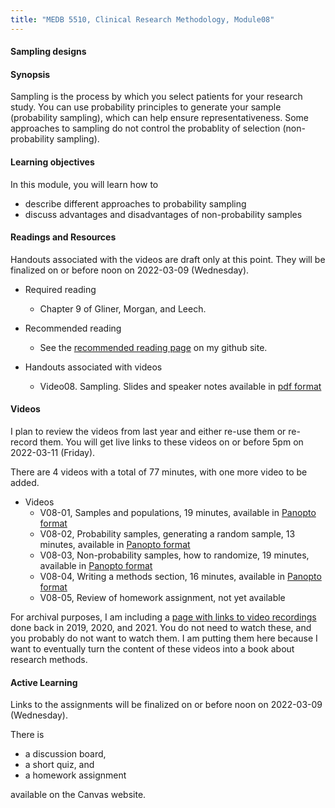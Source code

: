 ```yaml
---
title: "MEDB 5510, Clinical Research Methodology, Module08"
---
```


#### Sampling designs

#### Synopsis

Sampling is the process by which you select patients for your research study. You can use probability principles to generate your sample (probability sampling), which can help ensure representativeness. Some approaches to sampling do not control the probablity of selection (non-probability sampling).

#### Learning objectives

In this module, you will learn how to

+ describe different approaches to probability sampling
+ discuss advantages and disadvantages of non-probability samples


#### Readings and Resources

Handouts associated with the videos are draft only at this point. They will be finalized on or before noon on 2022-03-09 (Wednesday).

+ Required reading
  + Chapter 9 of Gliner, Morgan, and Leech.

+ Recommended reading
  + See the [recommended reading page][git2] on my github site.

+ Handouts associated with videos
  + Video08. Sampling. Slides and speaker notes available in [pdf format][git1]

#### Videos

I plan to review the videos from last year and either re-use them or re-record them. You will get live links to these videos on or before 5pm on 2022-03-11 (Friday).

There are 4 videos with a total of 77 minutes, with one more video to be added.

+ Videos
  + V08-01, Samples and populations, 19 minutes, available in [Panopto format][v0801]
  + V08-02, Probability samples, generating a random sample, 13 minutes, available in [Panopto format][v0802]
  + V08-03, Non-probability samples, how to randomize, 19 minutes, available in [Panopto format][v0803]
  + V08-04, Writing a methods section, 16 minutes, available in [Panopto format][v0804]
  + V08-05, Review of homework assignment, not yet available

For archival purposes, I am including a [page with links to video recordings][git0] done back in 2019, 2020, and 2021. You do not need to watch these, and you probably do not want to watch them. I am putting them here because I want to eventually turn the content of these videos into a book about research methods.

#### Active Learning

Links to the assignments will be finalized on or before noon on 2022-03-09 (Wednesday).

There is

+ a discussion board,
+ a short quiz, and
+ a homework assignment

available on the Canvas website.

[git0]: https://github.com/pmean/classes/blob/master/clinical-research-methodology/modules/5510-99-videos.md
[git1]: https://github.com/pmean/classes/blob/master/clinical-research-methodology/results/video06-slides-and-speaker-notes.pdf
[git2]: https://github.com/pmean/classes/blob/master/clinical-research-methodology/modules/5510-99-readings.md

[v0801]: https://umsystem.hosted.panopto.com/Panopto/Pages/Viewer.aspx?id=68acebaa-6ce9-41eb-a469-ae530186571c
[v0802]: https://umsystem.hosted.panopto.com/Panopto/Pages/Viewer.aspx?id=cfd692d9-3ec7-4d33-8415-ae5400003638
[v0803]: https://umsystem.hosted.panopto.com/Panopto/Pages/Viewer.aspx?id=90416427-f1ed-4935-a675-ae5400045988
[v0804]: https://umsystem.hosted.panopto.com/Panopto/Pages/Viewer.aspx?id=b6e3f175-da64-4f33-bd0f-ae540009c28b